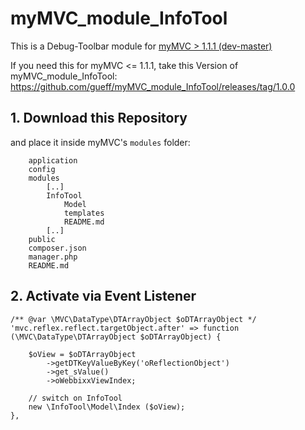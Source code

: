 # myMVC_module_InfoTool
This is a Debug-Toolbar module for [myMVC > 1.1.1 (dev-master)](https://github.com/gueff/myMVC/tree/9d2fab5b4e7f9fcd57a788ab86a145c169e4c9ad)

If you need this for myMVC <= 1.1.1, take this Version of myMVC_module_InfoTool: https://github.com/gueff/myMVC_module_InfoTool/releases/tag/1.0.0

## 1. Download this Repository
and place it inside myMVC's `modules` folder:
~~~
    application
    config
    modules
        [..]
        InfoTool
            Model
            templates
            README.md
        [..]
    public
    composer.json
    manager.php
    README.md
~~~

## 2. Activate via Event Listener
~~~
/** @var \MVC\DataType\DTArrayObject $oDTArrayObject */
'mvc.reflex.reflect.targetObject.after' => function (\MVC\DataType\DTArrayObject $oDTArrayObject) {

    $oView = $oDTArrayObject
        ->getDTKeyValueByKey('oReflectionObject')
        ->get_sValue()
        ->oWebbixxViewIndex;

    // switch on InfoTool
    new \InfoTool\Model\Index ($oView);
},
~~~
